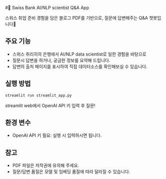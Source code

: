 #🏦 Swiss Bank AI/NLP scientist Q&A App

스위스 취업 준비 경험을 담은 블로그 PDF를 기반으로,
질문에 답변해주는 Q&A 챗봇입니다🤖

## 주요 기능
- 스위스 취리히의 은행에서 AI/NLP data scientist로 일한 경험을 바탕으로
- 질문시 답변을 하거나, 궁금한 정보를 요약해 드립니다.
- 답변의 출처 페이지를 표시하여 직접 데이터소스를 확인해보실 수 있습니다.

## 실행 방법
   ```bash
   streamlit run streamlit_app.py
   ```
streamlit web에서 OpenAI API 키 입력 후 질문!

## 환경 변수
- OpenAI API 키 필요: 실행 시 입력하시면 됩니다.

## 참고
- PDF 파일은 저작권에 유의해 주세요.
- 질문/답변 품질은 모델 및 임베딩 품질에 따라 달라질 수 있습니다.